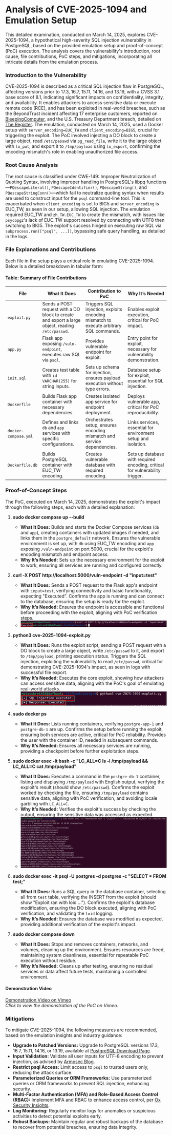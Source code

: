 # Analysis of CVE-2025-1094 and Emulation Setup

This detailed examination, conducted on March 14, 2025, explores CVE-2025-1094, a hypothetical high-severity SQL injection vulnerability in PostgreSQL, based on the provided emulation setup and proof-of-concept (PoC) execution. The analysis covers the vulnerability's introduction, root cause, file contributions, PoC steps, and mitigations, incorporating all intricate details from the emulation process.

### Introduction to the Vulnerability

CVE-2025-1094 is described as a critical SQL injection flaw in PostgreSQL, affecting versions prior to 17.3, 16.7, 15.11, 14.16, and 13.19, with a CVSS 3.1 base score of 8.1, indicating significant impacts on confidentiality, integrity, and availability. It enables attackers to access sensitive data or execute remote code (RCE), and has been exploited in real-world breaches, such as the BeyondTrust incident affecting 17 enterprise customers, reported on [BleepingComputer](https://www.bleepingcomputer.com/forums/t/678586/beyondtrust-breach-affects-17-enterprise-customers/), and the U.S. Treasury Department breach, detailed on [The Register](https://www.theregister.com/2025/03/14/treasury_breach/). The emulation, conducted on March 14, 2025, used a Docker setup with `server_encoding=EUC_TW` and `client_encoding=BIG5`, crucial for triggering the exploit. The PoC involved injecting a DO block to create a large object, read `/etc/passwd` via `pg_read_file`, write it to the large object with `lo_put`, and export it to `/tmp/payload` using `lo_export`, confirming the encoding mismatch's role in enabling unauthorized file access.

### Root Cause Analysis

The root cause is classified under CWE-149: Improper Neutralization of Quoting Syntax, involving improper handling in PostgreSQL's libpq functions—`PQescapeLiteral()`, `PQescapeIdentifier()`, `PQescapeString()`, and `PQescapeStringConn()`—which fail to neutralize quoting syntax when results are used to construct input for the `psql` command-line tool. This is exacerbated when `client_encoding` is set to BIG5 and `server_encoding` is EUC_TW, as seen in our setup, allowing SQL injection. The emulation required EUC_TW and `zh_TW.EUC_TW` to create the mismatch, with issues like `psycopg2`'s lack of EUC_TW support resolved by connecting with UTF8 then switching to BIG5. The exploit's success hinged on executing raw SQL via `subprocess.run(["psql", ...])`, bypassing safe query handling, as detailed in the logs.

### File Explanations and Contributions

Each file in the setup plays a critical role in emulating CVE-2025-1094. Below is a detailed breakdown in tabular form:

#### Table: Summary of File Contributions

| File              | What It Does                                                                 | Contribution to PoC                                                   | Why It’s Needed                                                      |
|-------------------|-----------------------------------------------------------------------------|-----------------------------------------------------------------------|-----------------------------------------------------------------------|
| `exploit.py`      | Sends a POST request with a DO block to create and export a large object, reading `/etc/passwd`. | Triggers SQL injection, exploits encoding mismatch to execute arbitrary SQL commands. | Enables exploit execution, critical for PoC impact.                    |
| `app.py`          | Flask app exposing `/vuln-endpoint`, executes raw SQL via `psql`.           | Provides vulnerable endpoint for exploit.                             | Entry point for exploit, necessary for vulnerability demonstration.   |
| `init.sql`        | Creates test table with `id VARCHAR(255)` for string inputs.                | Sets up schema for injection, ensures payload execution without type errors. | Database setup for exploit, essential for SQL injection.              |
| `Dockerfile`      | Builds Flask app container with necessary dependencies.                    | Creates isolated app service for endpoint deployment.                 | Deploys vulnerable app, critical for PoC reproducibility.            |
| `docker-compose.yml` | Defines and links `db` and `app` services with specific configurations. | Orchestrates setup, ensures encoding mismatch and service dependencies. | Links services, essential for environment setup and isolation.        |
| `Dockerfile.db`   | Builds PostgreSQL container with EUC_TW encoding.                         | Creates vulnerable database with required encoding.                  | Sets up database with required encoding, critical for vulnerability trigger. |

### Proof-of-Concept Steps

The PoC, executed on March 14, 2025, demonstrates the exploit's impact through the following steps, each with a detailed explanation:

1. **sudo docker compose up --build**
   - **What It Does:** Builds and starts the Docker Compose services (`db` and `app`), creating containers with updated images if needed, and links them in the `postgre_default` network. Ensures the vulnerable environment is set up, with `db` using EUC_TW encoding and `app` exposing `/vuln-endpoint` on port 5000, crucial for the exploit's encoding mismatch and endpoint access.
   - **Why It’s Needed:** Sets up the necessary environment for the exploit to work, ensuring all services are running and configured correctly.

2. **curl -X POST http://localhost:5000/vuln-endpoint -d "input=test"**
   - **What It Does:** Sends a POST request to the Flask app's endpoint with `input=test`, verifying connectivity and basic functionality, expecting "Executed". Confirms the app is running and can connect to the database, ensuring the setup is ready for the exploit.
   - **Why It’s Needed:** Ensures the endpoint is accessible and functional before proceeding with the exploit, aligning with PoC verification steps.
   - ![Checking Setup](media/images/curl_check.png)

3. **python3 cve-2025-1094-exploit.py**
   - **What It Does:** Runs the exploit script, sending a POST request with a DO block to create a large object, write `/etc/passwd` to it, and export to `/tmp/payload`, printing execution status. Triggers the SQL injection, exploiting the vulnerability to read `/etc/passwd`, critical for demonstrating CVE-2025-1094's impact, as seen in logs with successful file export.
   - **Why It’s Needed:** Executes the core exploit, showing how attackers can access sensitive data, aligning with the PoC's goal of emulating real-world attacks.
   - ![Running Exploit](media/images/python_exploit.png)

4. **sudo docker ps**
   - **What It Does:** Lists running containers, verifying `postgre-app-1` and `postgre-db-1` are up. Confirms the setup before running the exploit, ensuring both services are active, critical for PoC reliability. Provides the user with the container ID, needed in subsequent commands.
   - **Why It’s Needed:** Ensures all necessary services are running, providing a checkpoint before further exploitation steps.

5. **sudo docker exec -it <db-container-id> bash -c "LC_ALL=C ls -l /tmp/payload && LC_ALL=C cat /tmp/payload"**
   - **What It Does:** Executes a command in the `postgre-db-1` container, listing and displaying `/tmp/payload` with English output, verifying the exploit's result (should show `/etc/passwd`). Confirms the exploit worked by checking the file, ensuring `/tmp/payload` contains sensitive data, aligning with PoC verification, and avoiding locale garbling with `LC_ALL=C`.
   - **Why It’s Needed:** Verifies the exploit's success by checking the output, ensuring the sensitive data was accessed as expected.
   - ![Validating Exploit](media/images/listing_out_payload.png)

6. **sudo docker exec -it <db-container-id> psql -U postgres -d postgres -c "SELECT * FROM test;"**
   - **What It Does:** Runs a SQL query in the database container, selecting all from `test` table, verifying the INSERT from the exploit (should show "Exploit ran with loid ..."). Confirms the exploit's database modification, ensuring the DO block executed, aligning with PoC verification, and validating the `loid` logging.
   - **Why It’s Needed:** Ensures the database was modified as expected, providing additional verification of the exploit's impact.

7. **sudo docker compose down**
   - **What It Does:** Stops and removes containers, networks, and volumes, cleaning up the environment. Ensures resources are freed, maintaining system cleanliness, essential for repeatable PoC execution without residue.
   - **Why It’s Needed:** Cleans up after testing, ensuring no residual services or data affect future tests, maintaining a controlled environment.

#### Demonstration Video
[Demonstration Video on Vimeo](https://vimeo.com/1066020963)  
*Click to view the demonstration of the PoC on Vimeo.*

### Mitigations

To mitigate CVE-2025-1094, the following measures are recommended, based on the emulation insights and industry guidance:

- **Upgrade to Patched Versions:** Upgrade to PostgreSQL versions 17.3, 16.7, 15.11, 14.16, or 13.19, available at [PostgreSQL Download Page](https://www.postgresql.org/download/).
- **Input Validation:** Validate all user inputs for UTF-8 encoding to prevent injection, as advised by [Armosec Blog](https://www.armosec.io/blog/postgresql-vulnerability-cve-2025-1094).
- **Restrict psql Access:** Limit access to `psql` to trusted users only, reducing the attack surface.
- **Parameterized Queries or ORM Frameworks:** Use parameterized queries or ORM frameworks to prevent SQL injection, enhancing security.
- **Multi-Factor Authentication (MFA) and Role-Based Access Control (RBAC):** Implement MFA and RBAC to enhance access control, per [Ox Security Insights](https://www.oxsecurity.com/blog/cve-2025-1094-analysis).
- **Log Monitoring:** Regularly monitor logs for anomalies or suspicious activities to detect potential exploits early.
- **Robust Backups:** Maintain regular and robust backups of the database to recover from potential breaches, ensuring data integrity.
